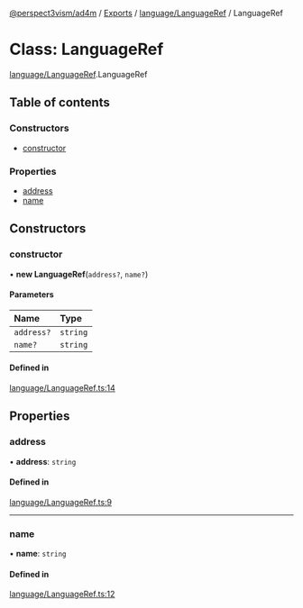 [@perspect3vism/ad4m](../README.md) / [Exports](../modules.md) / [language/LanguageRef](../modules/language_LanguageRef.md) / LanguageRef

# Class: LanguageRef

[language/LanguageRef](../modules/language_LanguageRef.md).LanguageRef

## Table of contents

### Constructors

- [constructor](language_LanguageRef.LanguageRef.md#constructor)

### Properties

- [address](language_LanguageRef.LanguageRef.md#address)
- [name](language_LanguageRef.LanguageRef.md#name)

## Constructors

### constructor

• **new LanguageRef**(`address?`, `name?`)

#### Parameters

| Name | Type |
| :------ | :------ |
| `address?` | `string` |
| `name?` | `string` |

#### Defined in

[language/LanguageRef.ts:14](https://github.com/perspect3vism/ad4m/blob/6c5aaad/src/language/LanguageRef.ts#L14)

## Properties

### address

• **address**: `string`

#### Defined in

[language/LanguageRef.ts:9](https://github.com/perspect3vism/ad4m/blob/6c5aaad/src/language/LanguageRef.ts#L9)

___

### name

• **name**: `string`

#### Defined in

[language/LanguageRef.ts:12](https://github.com/perspect3vism/ad4m/blob/6c5aaad/src/language/LanguageRef.ts#L12)
